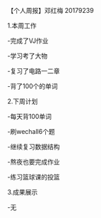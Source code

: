 【个人周报】邓红梅 20179239

1.本周工作

-完成了VJ作业

-学习考了大物

-复习了电路一二章

-背了100个的单词

2.下周计划

-每天背100单词

-刷wechall6个题

-继续复习数据结构

-熬夜也要完成作业

-练习篮球课的投篮

3.成果展示

-无

